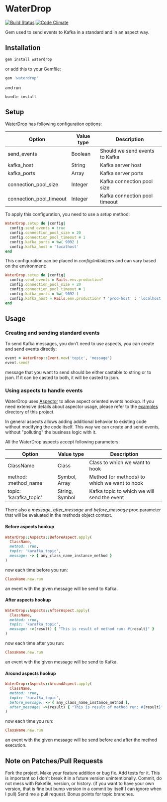 # WaterDrop

[![Build Status](https://travis-ci.org/karafka/waterdrop.png)](https://travis-ci.org/karafka/waterdrop)
[![Code Climate](https://codeclimate.com/github/karafka/waterdrop/badges/gpa.svg)](https://codeclimate.com/github/karafka/waterdrop)

Gem used to send events to Kafka in a standard and in an aspect way.

## Installation

```ruby
gem install waterdrop
```

or add this to your Gemfile:

```ruby
gem 'waterdrop'
```

and run

```
bundle install
```

## Setup

WaterDrop has following configuration options:

| Option                  | Value type    | Description                    |
|-------------------------|---------------|--------------------------------|
| send_events             | Boolean       | Should we send events to Kafka |
| kafka_host              | String        | Kafka server host              |
| kafka_ports             | Array<String> | Kafka server ports             |
| connection_pool_size    | Integer       | Kafka connection pool size     |
| connection_pool_timeout | Integer       | Kafka connection pool timeout  |

To apply this configuration, you need to use a *setup* method:

```ruby
WaterDrop.setup do |config|
  config.send_events = true
  config.connection_pool_size = 20
  config.connection_pool_timeout = 1
  config.kafka_ports = %w( 9092 )
  config.kafka_host = 'localhost'
end
```

This configuration can be placed in *config/initializers* and can vary based on the environment:

```ruby
WaterDrop.setup do |config|
  config.send_events = Rails.env.production?
  config.connection_pool_size = 20
  config.connection_pool_timeout = 1
  config.kafka_ports = %w( 9092 )
  config.kafka_host = Rails.env.production? ? 'prod-host' : 'localhost'
end
```

## Usage

### Creating and sending standard events

To send Kafka messages, you don't need to use aspects, you can create and send events directly:

```ruby
event = WaterDrop::Event.new('topic', 'message')
event.send!
```

message that you want to send should be either castable to string or to json. If it can be casted to both, it will be casted to json.

### Using aspects to handle events

WaterDrop uses [Aspector](https://github.com/gcao/aspector) to allow aspect oriented events hookup. If you need extensive details about aspector usage, please refer to the [examples](https://github.com/gcao/aspector/tree/master/examples) directory of this project.

In general aspects allows adding additional behavior to existing code without modifying the code itself. This way we can create and send events, without "polluting" the business logic with it.

All the WaterDrop aspects accept following parameters:

| Option                  | Value type            | Description                                  |
|-------------------------|-----------------------|----------------------------------------------|
| ClassName               | Class                 | Class to which we want to hook               |
| method: :method_name    | Symbol, Array<Symbol> | Method (or methods) to which we want to hook |
| topic: 'karafka_topic'  | String, Symbol        | Kafka topic to which we will send the event  |

There also a *message*, *after_message* and *before_message* proc parameter that will be evaluated in the methods object context.

#### Before aspects hookup

```ruby
WaterDrop::Aspects::BeforeAspect.apply(
  ClassName,
  method: :run,
  topic: 'karafka_topic',
  message: -> { any_class_name_instance_method }
)
```

now each time before you run:

```ruby
ClassName.new.run
```

an event with the given message will be send to Kafka.

#### After aspects hookup

```ruby
WaterDrop::Aspects::AfterAspect.apply(
  ClassName,
  method: :run,
  topic: 'karafka_topic',
  message: ->(result) { "This is result of method run: #{result}" }
)
```

now each time after you run:

```ruby
ClassName.new.run
```

an event with the given message will be send to Kafka.

#### Around aspects hookup

```ruby
WaterDrop::Aspects::AroundAspect.apply(
  ClassName,
  method: :run,
  topic: 'karafka_topic',
  before_message: -> { any_class_name_instance_method },
  after_message: ->(result) { "This is result of method run: #{result}" }
)
```

now each time you run:

```ruby
ClassName.new.run
```

an event with the given message will be send before and after the method execution.

## Note on Patches/Pull Requests

Fork the project. Make your feature addition or bug fix. Add tests for it. This is important so I don't break it in a future version unintentionally. Commit, do not mess with Rakefile, version, or history. (if you want to have your own version, that is fine but bump version in a commit by itself I can ignore when I pull) Send me a pull request. Bonus points for topic branches.
